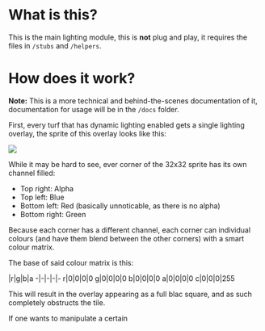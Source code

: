# What is this?

This is the main lighting module, this is **not** plug and play, it requires the files in `/stubs` and `/helpers`.

# How does it work?
**Note:** This is a more technical and behind-the-scenes documentation of it, documentation for usage will be in the `/docs` folder.

First, every turf that has dynamic lighting enabled gets a single lighting overlay, the sprite of this overlay looks like this:

![](https://github.com/PJB3005/GoonLight-Heist/blob/master/icon.png)

While it may be hard to see, ever corner of the 32x32 sprite has its own channel filled:

* Top right: Alpha
* Top left: Blue
* Bottom left: Red (basically unnoticable, as there is no alpha)
* Bottom right: Green

Because each corner has a different channel, each corner can individual colours (and have them blend between the other corners) with a smart colour matrix.

The base of said colour matrix is this:

|r|g|b|a
-|-|-|-|-
r|0|0|0|0
g|0|0|0|0
b|0|0|0|0
a|0|0|0|0
c|0|0|0|255

This will result in the overlay appearing as a full blac square, and as such completely obstructs the tile.

If one wants to manipulate a certain

